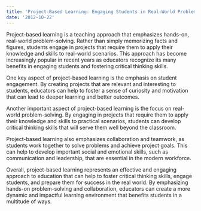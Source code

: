 ```yaml
---
title: 'Project-Based Learning: Engaging Students in Real-World Problem-Solving'
date: '2012-10-22'
---
```

Project-based learning is a teaching approach that emphasizes hands-on, real-world problem-solving. Rather than simply memorizing facts and figures, students engage in projects that require them to apply their knowledge and skills to real-world scenarios. This approach has become increasingly popular in recent years as educators recognize its many benefits in engaging students and fostering critical thinking skills.

One key aspect of project-based learning is the emphasis on student engagement. By creating projects that are relevant and interesting to students, educators can help to foster a sense of curiosity and motivation that can lead to deeper learning and better outcomes.

Another important aspect of project-based learning is the focus on real-world problem-solving. By engaging in projects that require them to apply their knowledge and skills to practical scenarios, students can develop critical thinking skills that will serve them well beyond the classroom.

Project-based learning also emphasizes collaboration and teamwork, as students work together to solve problems and achieve project goals. This can help to develop important social and emotional skills, such as communication and leadership, that are essential in the modern workforce.

Overall, project-based learning represents an effective and engaging approach to education that can help to foster critical thinking skills, engage students, and prepare them for success in the real world. By emphasizing hands-on problem-solving and collaboration, educators can create a more dynamic and impactful learning environment that benefits students in a multitude of ways.